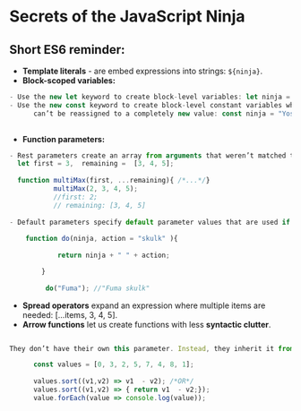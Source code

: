 # Secrets of the JavaScript Ninja

## Short ES6 reminder:
- **Template literals** - are embed expressions into strings: `${ninja}`. 
- **Block-scoped variables:**
```javascript
- Use the new let keyword to create block-level variables: let ninja = "Yoshi".
- Use the new const keyword to create block-level constant variables whose value 
      can’t be reassigned to a completely new value: const ninja = "Yoshi".
  
```
- **Function parameters:**

```javascript
- Rest parameters create an array from arguments that weren’t matched to parameters: 
  let first = 3,  remaining =  [3, 4, 5]; 
  
  function multiMax(first, ...remaining){ /*...*/}
           multiMax(2, 3, 4, 5); 
           //first: 2;
           // remaining: [3, 4, 5]
           
- Default parameters specify default parameter values that are used if no value is supplied during invocation: 
    
    function do(ninja, action = "skulk" ){ 
          
            return ninja + " " + action;

        }
         
         do("Fuma"); //"Fuma skulk"

```
- **Spread operators** expand an expression where multiple items are needed: [...items, 3, 4, 5].
- **Arrow functions** let us create functions with less **syntactic clutter**. 
```javascript

They don’t have their own this parameter. Instead, they inherit it from the context in which they were created: 

      const values = [0, 3, 2, 5, 7, 4, 8, 1];
      
      values.sort((v1,v2) => v1  - v2); /*OR*/ 
      values.sort((v1,v2) => { return v1  - v2;});
      value.forEach(value => console.log(value));

```
